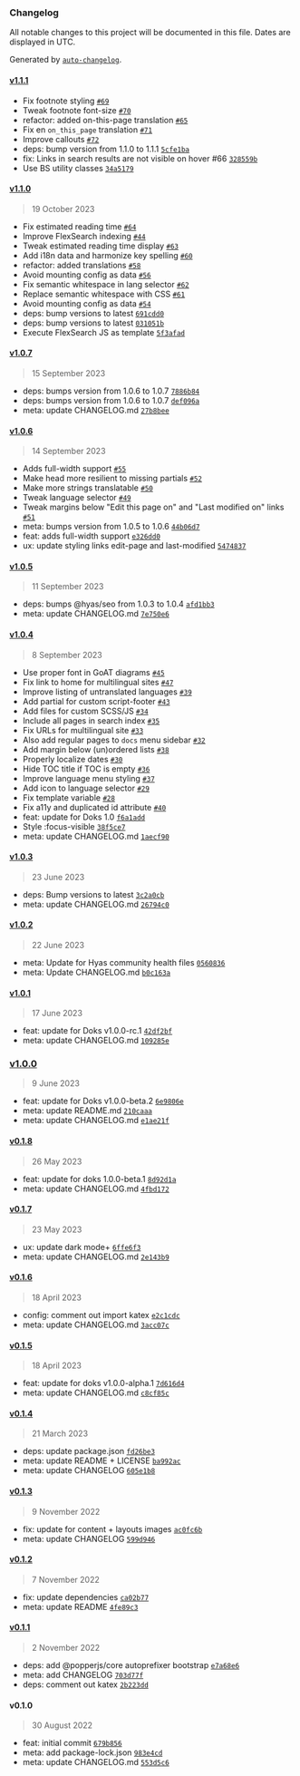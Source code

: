### Changelog

All notable changes to this project will be documented in this file. Dates are displayed in UTC.

Generated by [`auto-changelog`](https://github.com/CookPete/auto-changelog).

#### [v1.1.1](https://github.com/gethyas/doks-core/compare/v1.1.0...v1.1.1)

- Fix footnote styling [`#69`](https://github.com/gethyas/doks-core/pull/69)
- Tweak footnote font-size [`#70`](https://github.com/gethyas/doks-core/pull/70)
- refactor: added on-this-page translation [`#65`](https://github.com/gethyas/doks-core/pull/65)
- Fix en `on_this_page` translation [`#71`](https://github.com/gethyas/doks-core/pull/71)
- Improve callouts [`#72`](https://github.com/gethyas/doks-core/pull/72)
- deps: bump version from 1.1.0 to 1.1.1 [`5cfe1ba`](https://github.com/gethyas/doks-core/commit/5cfe1badd51c93f4962a7b00bfdb5021033fa6d4)
- fix: Links in search results are not visible on hover #66 [`328559b`](https://github.com/gethyas/doks-core/commit/328559b81ec972d680681d7bdb866d2a61dd8f5c)
- Use BS utility classes [`34a5179`](https://github.com/gethyas/doks-core/commit/34a5179a236dae63a8d26bc252d5613db5416e37)

#### [v1.1.0](https://github.com/gethyas/doks-core/compare/v1.0.7...v1.1.0)

> 19 October 2023

- Fix estimated reading time [`#64`](https://github.com/gethyas/doks-core/pull/64)
- Improve FlexSearch indexing [`#44`](https://github.com/gethyas/doks-core/pull/44)
- Tweak estimated reading time display [`#63`](https://github.com/gethyas/doks-core/pull/63)
- Add i18n data and harmonize key spelling [`#60`](https://github.com/gethyas/doks-core/pull/60)
- refactor: added translations [`#58`](https://github.com/gethyas/doks-core/pull/58)
- Avoid mounting config as data [`#56`](https://github.com/gethyas/doks-core/pull/56)
- Fix semantic whitespace in lang selector [`#62`](https://github.com/gethyas/doks-core/pull/62)
- Replace semantic whitespace with CSS [`#61`](https://github.com/gethyas/doks-core/pull/61)
- Avoid mounting config as data [`#54`](https://github.com/gethyas/doks-core/issues/54)
- deps: bump versions to latest [`691cdd0`](https://github.com/gethyas/doks-core/commit/691cdd006593682e73775a3adc15089373761739)
- deps: bump versions to latest [`031051b`](https://github.com/gethyas/doks-core/commit/031051be1d84ba4534bf0bc7567bd952290a62ba)
- Execute FlexSearch JS as template [`5f3afad`](https://github.com/gethyas/doks-core/commit/5f3afad1ef31b96c4dfc3a3bbc908c0ebcf3559f)

#### [v1.0.7](https://github.com/gethyas/doks-core/compare/v1.0.6...v1.0.7)

> 15 September 2023

- deps: bumps version from 1.0.6 to 1.0.7 [`7886b84`](https://github.com/gethyas/doks-core/commit/7886b84054a5dec91c9cda449106e22228b45eaf)
- deps: bumps version from 1.0.6 to 1.0.7 [`def096a`](https://github.com/gethyas/doks-core/commit/def096a74baca4439ec5551d261ab59e3f7916c6)
- meta: update CHANGELOG.md [`27b8bee`](https://github.com/gethyas/doks-core/commit/27b8beefae9718708ae078b5feb525a161fcd775)

#### [v1.0.6](https://github.com/gethyas/doks-core/compare/v1.0.5...v1.0.6)

> 14 September 2023

- Adds full-width support [`#55`](https://github.com/gethyas/doks-core/pull/55)
- Make head more resilient to missing partials [`#52`](https://github.com/gethyas/doks-core/pull/52)
- Make more strings translatable [`#50`](https://github.com/gethyas/doks-core/pull/50)
- Tweak language selector [`#49`](https://github.com/gethyas/doks-core/pull/49)
- Tweak margins below "Edit this page on" and "Last modified on" links [`#51`](https://github.com/gethyas/doks-core/pull/51)
- meta: bumps version from 1.0.5 to 1.0.6 [`44b06d7`](https://github.com/gethyas/doks-core/commit/44b06d712c68e180cf600dcd0911da3745ceec0e)
- feat: adds full-width support [`e326dd0`](https://github.com/gethyas/doks-core/commit/e326dd03f721b950d2006a5986d4aad1797b4415)
- ux: update styling links edit-page and last-modified [`5474837`](https://github.com/gethyas/doks-core/commit/5474837ffba7501387f4d3ca26568b73148ef69f)

#### [v1.0.5](https://github.com/gethyas/doks-core/compare/v1.0.4...v1.0.5)

> 11 September 2023

- deps: bumps @hyas/seo from 1.0.3 to 1.0.4 [`afd1bb3`](https://github.com/gethyas/doks-core/commit/afd1bb347d34a99b4cfd7ae80a4a42c662b10422)
- meta: update CHANGELOG.md [`7e750e6`](https://github.com/gethyas/doks-core/commit/7e750e66af3acd60a99376da80de029dff63e263)

#### [v1.0.4](https://github.com/gethyas/doks-core/compare/v1.0.3...v1.0.4)

> 8 September 2023

- Use proper font in GoAT diagrams [`#45`](https://github.com/gethyas/doks-core/pull/45)
- Fix link to home for multilingual sites [`#47`](https://github.com/gethyas/doks-core/pull/47)
- Improve listing of untranslated languages [`#39`](https://github.com/gethyas/doks-core/pull/39)
- Add partial for custom script-footer [`#43`](https://github.com/gethyas/doks-core/pull/43)
- Add files for custom SCSS/JS [`#34`](https://github.com/gethyas/doks-core/pull/34)
- Include all pages in search index [`#35`](https://github.com/gethyas/doks-core/pull/35)
- Fix URLs for multilingual site [`#33`](https://github.com/gethyas/doks-core/pull/33)
- Also add regular pages to `docs` menu sidebar [`#32`](https://github.com/gethyas/doks-core/pull/32)
- Add margin below (un)ordered lists [`#38`](https://github.com/gethyas/doks-core/pull/38)
- Properly localize dates [`#30`](https://github.com/gethyas/doks-core/pull/30)
- Hide TOC title if TOC is empty [`#36`](https://github.com/gethyas/doks-core/pull/36)
- Improve language menu styling [`#37`](https://github.com/gethyas/doks-core/pull/37)
- Add icon to language selector [`#29`](https://github.com/gethyas/doks-core/pull/29)
- Fix template variable [`#28`](https://github.com/gethyas/doks-core/pull/28)
- Fix a11y and duplicated id attribute [`#40`](https://github.com/gethyas/doks-core/pull/40)
- feat: update for Doks 1.0 [`f6a1add`](https://github.com/gethyas/doks-core/commit/f6a1add1d9f1f31eab6f40b4b152e45ae933ac02)
- Style :focus-visible [`38f5ce7`](https://github.com/gethyas/doks-core/commit/38f5ce793ebe0a2714c14c5784c20d43cbaabc1c)
- meta: update CHANGELOG.md [`1aecf90`](https://github.com/gethyas/doks-core/commit/1aecf90a5ff50afa6e9e1f5b6267109d906f9b1d)

#### [v1.0.3](https://github.com/gethyas/doks-core/compare/v1.0.2...v1.0.3)

> 23 June 2023

- deps: Bump versions to latest [`3c2a0cb`](https://github.com/gethyas/doks-core/commit/3c2a0cb143f6c22877a320e2d2977bf1a888fc17)
- meta: update CHANGELOG.md [`26794c0`](https://github.com/gethyas/doks-core/commit/26794c051007c8f31123946e896e57e461bab2b9)

#### [v1.0.2](https://github.com/gethyas/doks-core/compare/v1.0.1...v1.0.2)

> 22 June 2023

- meta: Update for Hyas community health files [`0560836`](https://github.com/gethyas/doks-core/commit/056083660acd74bcd12a875beaadc4ca156c36a1)
- meta: Update CHANGELOG.md [`b0c163a`](https://github.com/gethyas/doks-core/commit/b0c163a3f10cbd5bd262ea27a882dc891f9a0a10)

#### [v1.0.1](https://github.com/gethyas/doks-core/compare/v1.0.0...v1.0.1)

> 17 June 2023

- feat: update for Doks v1.0.0-rc.1 [`42df2bf`](https://github.com/gethyas/doks-core/commit/42df2bf10feaeb83dc55ae5ed6eaaa80f407d342)
- meta: update CHANGELOG.md [`109285e`](https://github.com/gethyas/doks-core/commit/109285efb15dcde4465c09bbc38f2799a292088f)

### [v1.0.0](https://github.com/gethyas/doks-core/compare/v0.1.8...v1.0.0)

> 9 June 2023

- feat: update for Doks v1.0.0-beta.2 [`6e9806e`](https://github.com/gethyas/doks-core/commit/6e9806e5f2d2c3d04265bb5784941cf24789d0dd)
- meta: update README.md [`210caaa`](https://github.com/gethyas/doks-core/commit/210caaac71887c0e92f2906e6beba39d54773d7c)
- meta: update CHANGELOG.md [`e1ae21f`](https://github.com/gethyas/doks-core/commit/e1ae21f895037148c6e7c7d11d732058f76b9628)

#### [v0.1.8](https://github.com/gethyas/doks-core/compare/v0.1.7...v0.1.8)

> 26 May 2023

- feat: update for doks 1.0.0-beta.1 [`8d92d1a`](https://github.com/gethyas/doks-core/commit/8d92d1a8df87610adde025235d12b37f48651358)
- meta: update CHANGELOG.md [`4fbd172`](https://github.com/gethyas/doks-core/commit/4fbd17210c47630cac7cd7491005b2a1885e45ca)

#### [v0.1.7](https://github.com/gethyas/doks-core/compare/v0.1.6...v0.1.7)

> 23 May 2023

- ux: update dark mode+ [`6ffe6f3`](https://github.com/gethyas/doks-core/commit/6ffe6f34bf4619c2d3ba603276d7b5b4dcf04c4e)
- meta: update CHANGELOG.md [`2e143b9`](https://github.com/gethyas/doks-core/commit/2e143b909145e5a6d74898e071b549ddb872184d)

#### [v0.1.6](https://github.com/gethyas/doks-core/compare/v0.1.5...v0.1.6)

> 18 April 2023

- config: comment out import katex [`e2c1cdc`](https://github.com/gethyas/doks-core/commit/e2c1cdcaeca487f34e28e4470251379cc8b931a3)
- meta: update CHANGELOG.md [`3acc07c`](https://github.com/gethyas/doks-core/commit/3acc07c1140b524fe9108ff670fb0657e6e17ad9)

#### [v0.1.5](https://github.com/gethyas/doks-core/compare/v0.1.4...v0.1.5)

> 18 April 2023

- feat: update for doks v1.0.0-alpha.1 [`7d616d4`](https://github.com/gethyas/doks-core/commit/7d616d4fc0842c7a5120b15df6bd5c7938b98037)
- meta: update CHANGELOG.md [`c8cf85c`](https://github.com/gethyas/doks-core/commit/c8cf85c100fdb7f66834a22171c51301bc463fff)

#### [v0.1.4](https://github.com/gethyas/doks-core/compare/v0.1.3...v0.1.4)

> 21 March 2023

- deps: update package.json [`fd26be3`](https://github.com/gethyas/doks-core/commit/fd26be3e616551452f4cf70c3eb26e22305f7354)
- meta: update README + LICENSE [`ba992ac`](https://github.com/gethyas/doks-core/commit/ba992ac16f183627ce05097e2138f203e656edb0)
- meta: update CHANGELOG [`605e1b8`](https://github.com/gethyas/doks-core/commit/605e1b80999bf4d94f96a1b348b6af1d0291bdca)

#### [v0.1.3](https://github.com/gethyas/doks-core/compare/v0.1.2...v0.1.3)

> 9 November 2022

- fix: update for content + layouts images [`ac0fc6b`](https://github.com/gethyas/doks-core/commit/ac0fc6bfcf974277cda871bc4fd6cffa22a8b434)
- meta: update CHANGELOG [`599d946`](https://github.com/gethyas/doks-core/commit/599d9467506277b645e45a1e9b9ccbc271588a7f)

#### [v0.1.2](https://github.com/gethyas/doks-core/compare/v0.1.1...v0.1.2)

> 7 November 2022

- fix: update dependencies [`ca02b77`](https://github.com/gethyas/doks-core/commit/ca02b77ff5585b48a207444dc877c8932564eb81)
- meta: update README [`4fe89c3`](https://github.com/gethyas/doks-core/commit/4fe89c3370cd022fb81a5296be93e8ebe2cb716a)

#### [v0.1.1](https://github.com/gethyas/doks-core/compare/v0.1.0...v0.1.1)

> 2 November 2022

- deps: add @popperjs/core autoprefixer bootstrap [`e7a68e6`](https://github.com/gethyas/doks-core/commit/e7a68e6f3eae94cf60528f279f902552d184ec99)
- meta: add CHANGELOG [`703d77f`](https://github.com/gethyas/doks-core/commit/703d77fa7eee0080dc9caf5650ce486cfe8d3529)
- deps: comment out katex [`2b223dd`](https://github.com/gethyas/doks-core/commit/2b223ddebef0108b466fdaf75b8e78bda7739ff2)

#### v0.1.0

> 30 August 2022

- feat: initial commit [`679b856`](https://github.com/gethyas/doks-core/commit/679b856be294a98a038470c4784c94338ff35aa4)
- meta: add package-lock.json [`983e4cd`](https://github.com/gethyas/doks-core/commit/983e4cdb21c9aec569c0ec1485bb2405d4f3e6ca)
- meta: update CHANGELOG.md [`553d5c6`](https://github.com/gethyas/doks-core/commit/553d5c60cba0cf189dc2912d259b360d86025f18)
